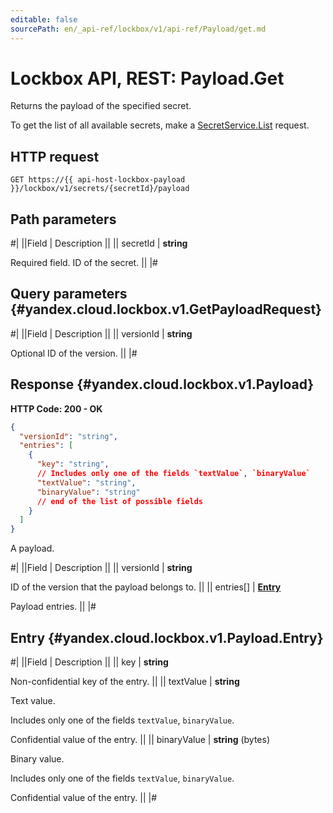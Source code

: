 ```yaml
---
editable: false
sourcePath: en/_api-ref/lockbox/v1/api-ref/Payload/get.md
---
```


# Lockbox API, REST: Payload.Get

Returns the payload of the specified secret.

To get the list of all available secrets, make a [SecretService.List](/docs/lockbox/api-ref/Secret/list#List) request.

## HTTP request

```
GET https://{{ api-host-lockbox-payload }}/lockbox/v1/secrets/{secretId}/payload
```

## Path parameters

#|
||Field | Description ||
|| secretId | **string**

Required field. ID of the secret. ||
|#

## Query parameters {#yandex.cloud.lockbox.v1.GetPayloadRequest}

#|
||Field | Description ||
|| versionId | **string**

Optional ID of the version. ||
|#

## Response {#yandex.cloud.lockbox.v1.Payload}

**HTTP Code: 200 - OK**

```json
{
  "versionId": "string",
  "entries": [
    {
      "key": "string",
      // Includes only one of the fields `textValue`, `binaryValue`
      "textValue": "string",
      "binaryValue": "string"
      // end of the list of possible fields
    }
  ]
}
```

A payload.

#|
||Field | Description ||
|| versionId | **string**

ID of the version that the payload belongs to. ||
|| entries[] | **[Entry](#yandex.cloud.lockbox.v1.Payload.Entry)**

Payload entries. ||
|#

## Entry {#yandex.cloud.lockbox.v1.Payload.Entry}

#|
||Field | Description ||
|| key | **string**

Non-confidential key of the entry. ||
|| textValue | **string**

Text value.

Includes only one of the fields `textValue`, `binaryValue`.

Confidential value of the entry. ||
|| binaryValue | **string** (bytes)

Binary value.

Includes only one of the fields `textValue`, `binaryValue`.

Confidential value of the entry. ||
|#